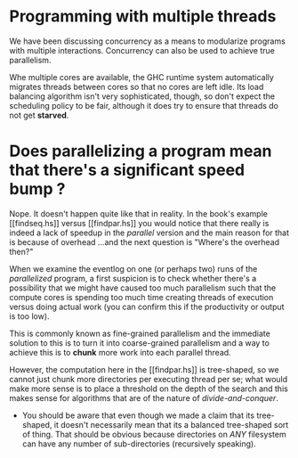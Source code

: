 
# Programming with multiple threads

We have been discussing concurrency as a means to modularize programs with
multiple interactions. Concurrency can also be used to achieve true
parallelism.

Whe multiple cores are available, the GHC runtime system automatically migrates
threads between cores so that no cores are left idle. Its load balancing
algorithm isn't very sophisticated, though, so don't expect the scheduling
policy to be fair, although it does try to ensure that threads do not get
__starved__.


# Does parallelizing a program mean that there's a significant speed bump ?

Nope. It doesn't happen quite like that in reality. In the book's example
[[findseq.hs]] versus [[findpar.hs]] you would notice that there really is
indeed a lack of speedup in the _parallel_ version and the main reason for that
is because of overhead ...and the next question is "Where's the overhead then?"

When we examine the eventlog on one (or perhaps two) runs of the _parallelized_
program, a first suspicion is to check whether there's a possibility that we
might have caused too much parallelism such that the compute cores is spending
too much time creating threads of execution versus doing actual work (you can
confirm this if the productivity or output is too low).

This is commonly known as fine-grained parallelism and the immediate solution
to this is to turn it into coarse-grained parallelism and a way to achieve this
is to __chunk__ more work into each parallel thread.

However, the computation here in the [[findpar.hs]] is tree-shaped, so we
cannot just chunk more directories per executing thread per se; what would make
more sense is to place a threshold on the depth of the search and this makes
sense for algorithms that are of the nature of _divide-and-conquer_.

  - You should be aware that even though we made a claim that its tree-shaped,
    it doesn't necessarily mean that its a balanced tree-shaped sort of thing.
    That should be obvious because directories on _ANY_ filesystem can have any
    number of sub-directories (recursively speaking).


